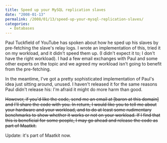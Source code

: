 ```yaml
---
title: Speed up your MySQL replication slaves
date: "2008-01-13"
permalink: /2008/01/13/speed-up-your-mysql-replication-slaves/
categories:
  - Databases
---
```

Paul Tuckfield of YouTube has spoken about how he sped up his slaves by pre-fetching the slave's relay logs. I wrote an implementation of this, tried it on my workload, and it didn't speed them up. (I didn't expect it to; I don't have the right workload). I had a few email exchanges with Paul and some other experts on the topic and we agreed my workload isn't going to benefit from the pre-fetching.

In the meantime, I've got a pretty sophisticated implementation of Paul's idea just sitting around, unused. I haven't released it for the same reasons Paul didn't release his: I'm afraid it might do more harm than good.

<del datetime="2008-01-24T13:10:20+00:00">However, if you'd like the code, send me an email at [baron at this domain] and I'll share the code with you. In return, I would like you to tell me about your hardware and your workload, and to do at least some rudimentary benchmarks to show whether it works or not on your workload. If I find that this is beneficial for some people, I may go ahead and release the code as part of Maatkit.</del>

Update: it's part of Maatkit now.
